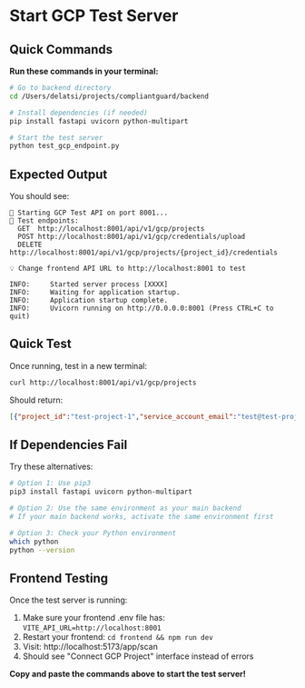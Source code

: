 # Start GCP Test Server

## Quick Commands

**Run these commands in your terminal:**

```bash
# Go to backend directory
cd /Users/delatsi/projects/compliantguard/backend

# Install dependencies (if needed)
pip install fastapi uvicorn python-multipart

# Start the test server
python test_gcp_endpoint.py
```

## Expected Output

You should see:
```
🚀 Starting GCP Test API on port 8001...
📝 Test endpoints:
  GET  http://localhost:8001/api/v1/gcp/projects
  POST http://localhost:8001/api/v1/gcp/credentials/upload
  DELETE http://localhost:8001/api/v1/gcp/projects/{project_id}/credentials

💡 Change frontend API URL to http://localhost:8001 to test

INFO:     Started server process [XXXX]
INFO:     Waiting for application startup.
INFO:     Application startup complete.
INFO:     Uvicorn running on http://0.0.0.0:8001 (Press CTRL+C to quit)
```

## Quick Test

Once running, test in a new terminal:
```bash
curl http://localhost:8001/api/v1/gcp/projects
```

Should return:
```json
[{"project_id":"test-project-1","service_account_email":"test@test-project-1.iam.gserviceaccount.com","status":"active","created_at":"2024-01-01T00:00:00Z","last_used":"2024-01-02T00:00:00Z"}]
```

## If Dependencies Fail

Try these alternatives:
```bash
# Option 1: Use pip3
pip3 install fastapi uvicorn python-multipart

# Option 2: Use the same environment as your main backend
# If your main backend works, activate the same environment first

# Option 3: Check your Python environment
which python
python --version
```

## Frontend Testing

Once the test server is running:
1. Make sure your frontend .env file has: `VITE_API_URL=http://localhost:8001`
2. Restart your frontend: `cd frontend && npm run dev`
3. Visit: http://localhost:5173/app/scan
4. Should see "Connect GCP Project" interface instead of errors

**Copy and paste the commands above to start the test server!**
